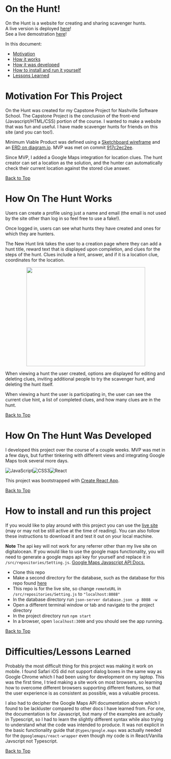 # On the Hunt!

On the Hunt is a website for creating and sharing scavenger hunts.  
A live version is deployed [here](https://on-the-hunt-yev5h.ondigitalocean.app)!  
See a live demostration [here](https://www.linkedin.com/posts/davidclark1043_github-onthehunt-activity-6911792680662368256-K0wB?utm_source=linkedin_share&utm_medium=member_desktop_web)!

In this document:
- [Motivation](#motivation-for-this-project)
- [How it works](#how-it-works)
- [How it was developed](#how-on-the-hunt-was-developed)
- [How to install and run it yourself](#how-to-install-and-run-this-project)
- [Lessons Learned](#difficultieslessons-learned)

# Motivation For This Project

On the Hunt was created for my Capstone Project for Nashville Software School. The Capstone Project is the conclusion of the front-end (Javascript/HTML/CSS) portion of the course. I wanted to make a website that was fun and useful. I have made scavenger hunts for friends on this site (and you can too!).

Minimum Viable Product was defined using a [Sketchboard wireframe](https://sketchboard.me/fC7BlEZ9PPK#/) and an [ERD on diagram.io](https://dbdiagram.io/d/6222383754f9ad109a5f43f5). MVP was met on commit [917c2ec2ee](https://github.com/david-clark-1043/on-the-hunt/tree/917c2ec2ee3ece602fa67389599bb534cba5112c).

Since MVP, I added a Google Maps integration for location clues. The hunt creator can set a location as the solution, and the hunter can automatically check their current location against the stored clue answer.

[Back to Top](#on-the-hunt)

# How On The Hunt Works

Users can create a profile using just a name and email (the email is not used by the site other than log in so feel free to use a fake!). 

Once logged in, users can see what hunts they have created and ones for which they are hunters. 

The New Hunt link takes the user to a creation page where they can add a hunt title, reward text that is displayed upon completion, and clues for the steps of the hunt. Clues include a hint, answer, and if it is a location clue, coordinates for the location.

<p align="center">
  <img src="/CreateHunt.gif" width="372" height="310" />
 </p>

When viewing a hunt the user created, options are displayed for editing and deleting clues, inviting additional people to try the scavenger hunt, and deleting the hunt itself.

When viewing a hunt the user is participating in, the user can see the current clue hint, a list of completed clues, and how many clues are in the hunt.

[Back to Top](#on-the-hunt)

# How On The Hunt Was Developed

I developed this project over the course of a couple weeks. MVP was met in a few days, but further tinkering with different views and integrating Google Maps took several more days. 

![JavaScript](https://img.shields.io/badge/javascript-%23323330.svg?style=for-the-badge&logo=javascript&logoColor=%23F7DF1E)![CSS3](https://img.shields.io/badge/css3-%231572B6.svg?style=for-the-badge&logo=css3&logoColor=white)![React](https://img.shields.io/badge/react-%2320232a.svg?style=for-the-badge&logo=react&logoColor=%2361DAFB)

This project was bootstrapped with [Create React App](https://github.com/facebook/create-react-app).

[Back to Top](#on-the-hunt)

# How to install and run this project

If you would like to play around with this project you can use the [live site](https://on-the-hunt-yev5h.ondigitalocean.app) (may or may not be still active at the time of reading). You can also follow these instructions to download it and test it out on your local machine.

**Note** The api key will not work for any referrer other than my live site on digitalocean. If you would like to use the google maps functionality, you will need to generate a google maps api key for yourself and replace it in `/src/repositories/Setting.js`. [Google Maps Javascript API Docs.](https://developers.google.com/maps/documentation/javascript/overview)

- Clone this repo
- Make a second directory for the database, such as the database for this repo found [here](https://github.com/david-clark-1043/on-the-hunt-api)
- This repo is for the live site, so change `remoteURL` in `/src/repositories/Setting.js` to `"localhost:8088"`
- In the database directory run `json-server database.json -p 8088 -w`
- Open a different terminal window or tab and navigate to the project directory
- In the project directory run `npm start`
- In a browser, open `localhost:3000` and you should see the app running.



[Back to Top](#on-the-hunt)

# Difficulties/Lessons Learned  

Probably the most difficult thing for this project was making it work on mobile. I found Safari iOS did not support dialog boxes in the same way as Google Chrome which I had been using for development on my laptop. This was the first time, I tried making a site work on most browsers, so learning how to overcome different browsers supporting different features, so that the user experience is as consistent as possible, was a valuable process.

I also had to decipher the Google Maps API documentation above which I found to be lackluster compared to other docs I have learned from. For one, the documentation is for Javascript, but many of the examples are actually in Typescript, so I had to learn the slightly different syntax while also trying to understand what the code was intended to produce. It was not explicit in the basic functionality guide that `@types/google.maps` was actually needed for the `@googlemaps/react-wrapper` even though my code is in React/Vanilla Javscript not Typescript.

[Back to Top](#on-the-hunt)
